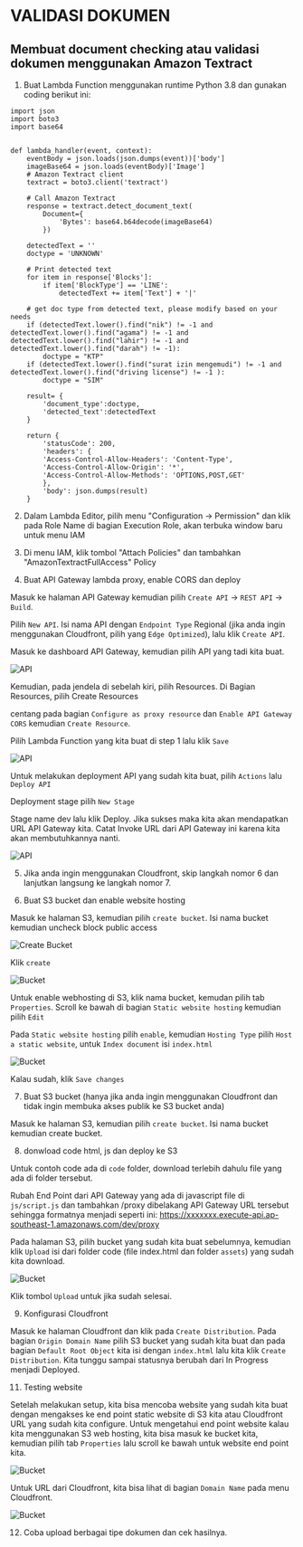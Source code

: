 # VALIDASI DOKUMEN
## Membuat document checking atau validasi dokumen menggunakan Amazon Textract

1. Buat Lambda Function menggunakan runtime Python 3.8 dan gunakan coding berikut ini:

```
import json
import boto3
import base64


def lambda_handler(event, context):
    eventBody = json.loads(json.dumps(event))['body']
    imageBase64 = json.loads(eventBody)['Image']
    # Amazon Textract client
    textract = boto3.client('textract')
    
    # Call Amazon Textract
    response = textract.detect_document_text(
        Document={
            'Bytes': base64.b64decode(imageBase64)
        })

    detectedText = ''
    doctype = 'UNKNOWN'

    # Print detected text
    for item in response['Blocks']:
        if item['BlockType'] == 'LINE':
            detectedText += item['Text'] + '|'   
    
    # get doc type from detected text, please modify based on your needs
    if (detectedText.lower().find("nik") != -1 and detectedText.lower().find("agama") != -1 and detectedText.lower().find("lahir") != -1 and detectedText.lower().find("darah") != -1):
        doctype = "KTP"
    if (detectedText.lower().find("surat izin mengemudi") != -1 and detectedText.lower().find("driving license") != -1 ):
        doctype = "SIM"
            
    result= {
        'document_type':doctype,
        'detected_text':detectedText
    }

    return {
        'statusCode': 200,
        'headers': {
        'Access-Control-Allow-Headers': 'Content-Type',
        'Access-Control-Allow-Origin': '*',
        'Access-Control-Allow-Methods': 'OPTIONS,POST,GET'
        },
        'body': json.dumps(result)
    }
```

2. Dalam Lambda Editor, pilih menu "Configuration -> Permission" dan klik pada Role Name di bagian Execution Role, akan terbuka window baru untuk menu IAM

3. Di menu IAM, klik tombol "Attach Policies" dan tambahkan "AmazonTextractFullAccess" Policy

4. Buat API Gateway lambda proxy, enable CORS dan deploy

Masuk ke halaman API Gateway kemudian pilih `Create API` -> `REST API` -> `Build`. 

Pilih `New API`. Isi nama API dengan `Endpoint Type` Regional (jika anda ingin menggunakan Cloudfront, pilih yang `Edge Optimized`), lalu klik `Create API`. 

Masuk ke dashboard API Gateway, kemudian pilih API yang tadi kita buat. 

![API](img/apiname.png "API")

Kemudian, pada jendela di sebelah kiri, pilih Resources. Di Bagian Resources, pilih Create Resources

centang pada bagian `Configure as proxy resource` dan `Enable API Gateway CORS` kemudian `Create Resource`. 

Pilih Lambda Function yang kita buat di step 1 lalu klik `Save`

![API](img/lambda.png "API")

Untuk melakukan deployment API yang sudah kita buat, pilih `Actions` lalu `Deploy API`

Deployment stage pilih `New Stage`

Stage name dev lalu klik Deploy. Jika sukses maka kita akan mendapatkan URL API Gateway kita. Catat Invoke URL dari API Gateway ini karena kita akan membutuhkannya nanti.

![API](img/deploy.png "API")

5. Jika anda ingin menggunakan Cloudfront, skip langkah nomor 6 dan lanjutkan langsung ke langkah nomor 7.

6. Buat S3 bucket dan enable website hosting

Masuk ke halaman S3, kemudian pilih `create bucket`. Isi nama bucket kemudian uncheck block public access 

![Create Bucket](img/createbucket.png "Create Bucket")

Klik `create` 

![Bucket](img/bucket.png "Bucket")

Untuk enable webhosting di S3, klik nama bucket, kemudan pilih tab `Properties`. Scroll ke bawah di bagian `Static website hosting` kemudian pilih `Edit`

Pada `Static website hosting` pilih `enable`, kemudian `Hosting Type` pilih `Host a static website`, untuk `Index document` isi `index.html`

![Bucket](img/hosting.png "Bucket")

Kalau sudah, klik `Save changes`

7. Buat S3 bucket (hanya jika anda ingin menggunakan Cloudfront dan tidak ingin membuka akses publik ke S3 bucket anda)

Masuk ke halaman S3, kemudian pilih `create bucket`. Isi nama bucket kemudian create bucket.

8. donwload code html, js dan deploy ke S3

Untuk contoh code ada di `code` folder, download terlebih dahulu file yang ada di folder tersebut.

Rubah End Point dari API Gateway yang ada di javascript file di `js/script.js` dan tambahkan /proxy dibelakang API Gateway URL tersebut sehingga formatnya menjadi seperti ini: https://xxxxxxx.execute-api.ap-southeast-1.amazonaws.com/dev/proxy

Pada halaman S3, pilih bucket yang sudah kita buat sebelumnya, kemudian klik `Upload` isi dari folder code (file index.html dan folder `assets`) yang sudah kita download.

![Bucket](img/upload.png "Bucket")

Klik tombol `Upload` untuk jika sudah selesai.

9. Konfigurasi Cloudfront

Masuk ke halaman Cloudfront dan klik pada `Create Distribution`. Pada bagian `Origin Domain Name` pilih S3 bucket yang sudah kita buat dan pada bagian `Default Root Object` kita isi dengan `index.html` lalu kita klik `Create Distribution`. Kita tunggu sampai statusnya berubah dari In Progress menjadi Deployed.

11. Testing website

Setelah melakukan setup, kita bisa mencoba website yang sudah kita buat dengan mengakses ke end point static website di S3 kita atau Cloudfront URL yang sudah kita configure. Untuk mengetahui end point website kalau kita menggunakan S3 web hosting, kita bisa masuk ke bucket kita, kemudian pilih tab `Properties` lalu scroll ke bawah untuk website end point kita.

![Bucket](img/endpoint.png "Bucket")

Untuk URL dari Cloudfront, kita bisa lihat di bagian `Domain Name` pada menu Cloudfront.

![Bucket](img/cloudfront.png "Bucket")

12. Coba upload berbagai tipe dokumen dan cek hasilnya.

